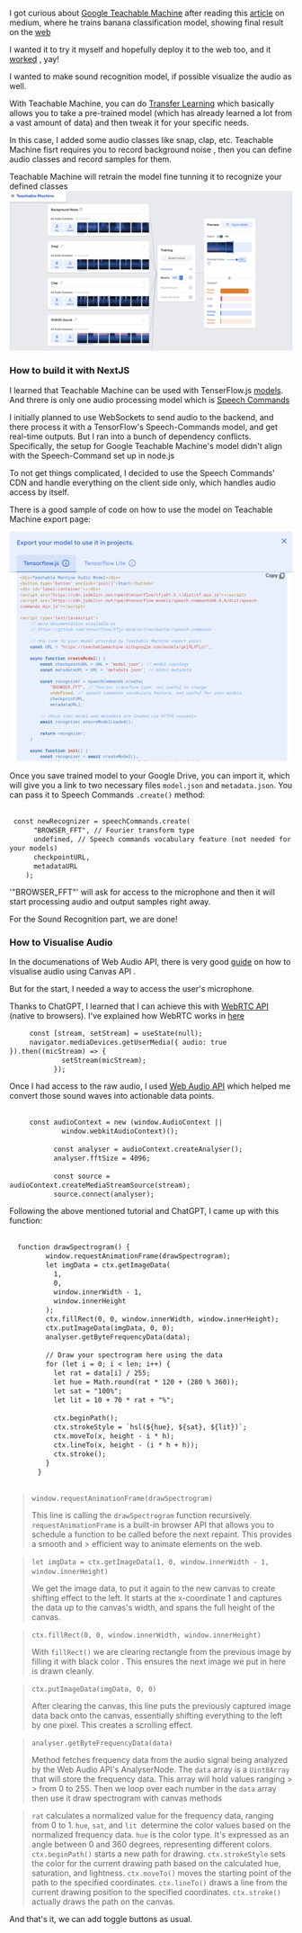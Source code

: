 I got curious about [Google Teachable Machine](https://teachablemachine.withgoogle.com/v1/) after reading this [article](https://medium.com/@warronbebster/teachable-machine-tutorial-bananameter-4bfffa765866) on medium, where he trains banana classification model, showing final result on the [web](https://tm-image-demo.glitch.me/) 

I wanted it to try it myself and hopefully deploy it to the web too, and it [worked](https://audiochi.vercel.app/) , yay! 

I wanted to make sound recognition model, if possible visualize the audio as well.

With Teachable Machine, you can do [Transfer Learning](https://en.wikipedia.org/wiki/Transfer_learning) which basically allows you to take a pre-trained model (which has already learned a lot from a vast amount of data) and then tweak it for your specific needs.

In this case, I added some audio classes like snap, clap, etc. Teachable Machine fisrt requires you to record background noise , then you can define audio classes and record samples for them.

Teachable Machine will retrain the model fine tunning it to recognize your defined classes 
![](https://raw.githubusercontent.com/abroroo/audiochi/main/public/train.png)

### How to build it with NextJS

I learned that Teachable Machine can be used with TenserFlow.js [models](https://www.tensorflow.org/js/models). And threre is only one audio processing model which is [Speech Commands](https://github.com/tensorflow/tfjs-models/tree/master/speech-commands) 

I initially planned to use WebSockets to send audio to the backend, and there process it with a TensorFlow's Speech-Commands model, and get real-time outputs. But I ran into a bunch of dependency conflicts. Specifically, the setup for Google Teachable Machine's model didn't align with the Speech-Command set up in node.js

To not get things complicated, I decided to use the Speech Commands' CDN and handle everything on the client side only, which handles audio access by itself. 

There is a good sample of code on how to use the model on Teachable Machine export page: 

![](https://raw.githubusercontent.com/abroroo/audiochi/main/public/export.png)

Once you save trained model to your Google Drive, you can import it, which will give you a link to two necessary files `model.json` and `metadata.json`. You can pass it to Speech Commands `.create()` method:
```

 const newRecognizer = speechCommands.create(
      "BROWSER_FFT", // Fourier transform type
      undefined, // Speech commands vocabulary feature (not needed for your models)
      checkpointURL,
      metadataURL
    );

```
'"BROWSER_FFT"' will ask for access to the microphone and then it will start processing audio and output samples right away. 

For the Sound Recognition part, we are done!

### How to Visualise Audio

In the documenations of Web Audio API, there is very good [guide](https://developer.mozilla.org/en-US/docs/Web/API/Web_Audio_API/Visualizations_with_Web_Audio_API#creating_a_frequency_bar_graph) on how to visualise audio using Canvas API . 

But for the start, I needed a way to access the user's microphone. 

Thanks to ChatGPT, I learned that I can achieve this with [WebRTC API](https://developer.mozilla.org/en-US/docs/Glossary/WebRTC) (native to browsers). I've explained how WebRTC works in [here](https://github.com/abroroo/til/blob/main/WebRTC/webrtc.md)
   ```
        const [stream, setStream] = useState(null);
        navigator.mediaDevices.getUserMedia({ audio: true }).then((micStream) => {
                setStream(micStream);
              });
   ```

Once I had access to the raw audio, I used [Web Audio API](https://developer.mozilla.org/en-US/docs/Web/API/Web_Audio_API) which helped me convert those sound waves into actionable data points. 

```

     const audioContext = new (window.AudioContext ||
             window.webkitAudioContext)();
     
           const analyser = audioContext.createAnalyser();
           analyser.fftSize = 4096;
     
           const source = audioContext.createMediaStreamSource(stream);
           source.connect(analyser);

```

Following the above mentioned tutorial and ChatGPT, I came up with this function: 

```

  function drawSpectrogram() {
         window.requestAnimationFrame(drawSpectrogram);
         let imgData = ctx.getImageData(
           1,
           0,
           window.innerWidth - 1,
           window.innerHeight
         );
         ctx.fillRect(0, 0, window.innerWidth, window.innerHeight);
         ctx.putImageData(imgData, 0, 0);
         analyser.getByteFrequencyData(data);
 
         // Draw your spectrogram here using the data
         for (let i = 0; i < len; i++) {
           let rat = data[i] / 255;
           let hue = Math.round(rat * 120 + (280 % 360));
           let sat = "100%";
           let lit = 10 + 70 * rat + "%";
 
           ctx.beginPath();
           ctx.strokeStyle = `hsl(${hue}, ${sat}, ${lit})`;
           ctx.moveTo(x, height - i * h);
           ctx.lineTo(x, height - (i * h + h));
           ctx.stroke();
         }
       }


```
> `window.requestAnimationFrame(drawSpectrogram)`
> 
> This line is calling the `drawSpectrogram` function recursively. `requestAnimationFrame` is a built-in browser API that allows you to schedule a function to be called before the next repaint. This provides a smooth and > efficient way to animate elements on the web.

> `let imgData = ctx.getImageData(1, 0, window.innerWidth - 1, window.innerHeight)`
> 
> We get the image data, to put it again to the new canvas to create shifting effect to the left.  It starts at the x-coordinate 1 and captures the data up to the canvas's width, and spans the full height of the canvas.

> `ctx.fillRect(0, 0, window.innerWidth, window.innerHeight)`
>
> With `fillRect()` we are clearing rectangle from the previous image by filling it with black color . This ensures the next image we put in here is drawn cleanly.

> `ctx.putImageData(imgData, 0, 0)`
>
> After clearing the canvas, this line puts the previously captured image data back onto the canvas, essentially shifting everything to the left by one pixel. This creates a scrolling effect.

> `analyser.getByteFrequencyData(data)`
>
>  Method fetches frequency data from the audio signal being analyzed by the Web Audio API's AnalyserNode. The `data` array is a `Uint8Array` that will store the frequency data. This array will hold values ranging > >  from 0 to 255. Then we loop over each number in the `data` array then use it draw spectrogram with canvas methods

> `rat` calculates a normalized value for the frequency data, ranging from 0 to 1.
> `hue`, `sat`, and `lit `determine the color values based on the normalized frequency data. `hue` is the color type. It's expressed as an angle between 0 and 360 degrees, representing different colors.
> `ctx.beginPath()` starts a new path for drawing.
> `ctx.strokeStyle` sets the color for the current drawing path based on the calculated hue, saturation, and lightness.
> `ctx.moveTo()` moves the starting point of the path to the specified coordinates.
> `ctx.lineTo()` draws a line from the current drawing position to the specified coordinates.
> `ctx.stroke()` actually draws the path on the canvas.


And that's it, we can add toggle buttons as usual. 




